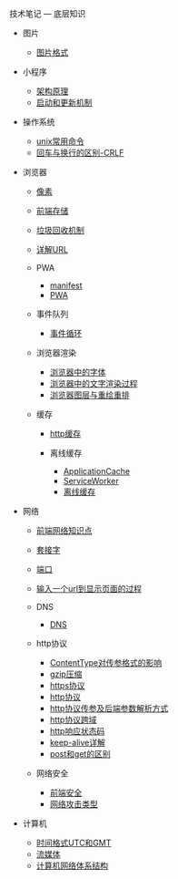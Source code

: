 <div class="sidebar-title">技术笔记 — 底层知识</div>
<template id="root-breadcrumb">底层知识</template>

- 图片

  - [图片格式](document/技术笔记/底层知识/图片/图片格式.md)

- 小程序

  - [架构原理](document/技术笔记/底层知识/小程序/架构原理.md)
  - [启动和更新机制](document/技术笔记/底层知识/小程序/启动和更新机制.md)

- 操作系统

  - [unix常用命令](document/技术笔记/底层知识/操作系统/unix常用命令.md)
  - [回车与换行的区别-CRLF](document/技术笔记/底层知识/操作系统/回车与换行的区别-CRLF.md)

- 浏览器

  - [像素](document/技术笔记/底层知识/浏览器/像素.md)
  - [前端存储](document/技术笔记/底层知识/浏览器/前端存储.md)
  - [垃圾回收机制](document/技术笔记/底层知识/浏览器/垃圾回收机制.md)
  - [详解URL](document/技术笔记/底层知识/浏览器/详解URL.md)

  - PWA

    - [manifest](document/技术笔记/底层知识/浏览器/PWA/manifest.md)
    - [PWA](document/技术笔记/底层知识/浏览器/PWA/PWA.md)

  - 事件队列

    - [事件循环](document/技术笔记/底层知识/浏览器/事件队列/事件循环.md)

  - 浏览器渲染

    - [浏览器中的字体](document/技术笔记/底层知识/浏览器/浏览器渲染/浏览器中的字体.md)
    - [浏览器中的文字渲染过程](document/技术笔记/底层知识/浏览器/浏览器渲染/浏览器中的文字渲染过程.md)
    - [浏览器图层与重绘重排](document/技术笔记/底层知识/浏览器/浏览器渲染/浏览器图层与重绘重排.md)

  - 缓存

    - [http缓存](document/技术笔记/底层知识/浏览器/缓存/http缓存.md)

    - 离线缓存

      - [ApplicationCache](document/技术笔记/底层知识/浏览器/缓存/离线缓存/ApplicationCache.md)
      - [ServiceWorker](document/技术笔记/底层知识/浏览器/缓存/离线缓存/ServiceWorker.md)
      - [离线缓存](document/技术笔记/底层知识/浏览器/缓存/离线缓存/离线缓存.md)

- 网络

  - [前端网络知识点](document/技术笔记/底层知识/网络/前端网络知识点.md)
  - [套接字](document/技术笔记/底层知识/网络/套接字.md)
  - [端口](document/技术笔记/底层知识/网络/端口.md)
  - [输入一个url到显示页面的过程](document/技术笔记/底层知识/网络/输入一个url到显示页面的过程.md)

  - DNS

    - [DNS](document/技术笔记/底层知识/网络/DNS/DNS.md)

  - http协议

    - [ContentType对传参格式的影响](document/技术笔记/底层知识/网络/http协议/ContentType对传参格式的影响.md)
    - [gzip压缩](document/技术笔记/底层知识/网络/http协议/gzip压缩.md)
    - [https协议](document/技术笔记/底层知识/网络/http协议/https协议.md)
    - [http协议](document/技术笔记/底层知识/网络/http协议/http协议.md)
    - [http协议传参及后端参数解析方式](document/技术笔记/底层知识/网络/http协议/http协议传参及后端参数解析方式.md)
    - [http协议跨域](document/技术笔记/底层知识/网络/http协议/http协议跨域.md)
    - [http响应状态码](document/技术笔记/底层知识/网络/http协议/http响应状态码.md)
    - [keep-alive详解](document/技术笔记/底层知识/网络/http协议/keep-alive详解.md)
    - [post和get的区别](document/技术笔记/底层知识/网络/http协议/post和get的区别.md)

  - 网络安全

    - [前端安全](document/技术笔记/底层知识/网络/网络安全/前端安全.md)
    - [网络攻击类型](document/技术笔记/底层知识/网络/网络安全/网络攻击类型.md)

- 计算机

  - [时间格式UTC和GMT](document/技术笔记/底层知识/计算机/时间格式UTC和GMT.md)
  - [流媒体](document/技术笔记/底层知识/计算机/流媒体.md)
  - [计算机网络体系结构](document/技术笔记/底层知识/计算机/计算机网络体系结构.md)

